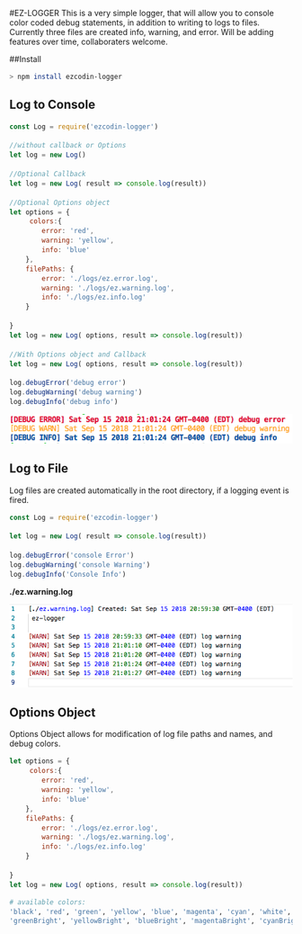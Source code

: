 #EZ-LOGGER
This is a very simple logger, that will allow you to console color coded debug statements, in addition to writing to logs to files. Currently three files are created info, warning, and error. Will be adding features over time, collaboraters welcome. 

##Install
```bash
> npm install ezcodin-logger
```
## Log to Console
```javascript
const Log = require('ezcodin-logger')

//without callback or Options
let log = new Log()

//Optional Callback
let log = new Log( result => console.log(result))

//Optional Options object
let options = {
     colors:{
        error: 'red',
        warning: 'yellow',
        info: 'blue'
    },
    filePaths: {
        error: './logs/ez.error.log',
        warning: './logs/ez.warning.log',
        info: './logs/ez.info.log'
    }

}
let log = new Log( options, result => console.log(result))

//With Options object and Callback
let log = new Log( options, result => console.log(result))

log.debugError('debug error')
log.debugWarning('debug warning')
log.debugInfo('debug info')
```
![alt text](./images/console.png)
## Log to File
Log files are created automatically in the root directory, if a logging event is fired.
```javascript
const Log = require('ezcodin-logger')

let log = new Log( result => console.log(result))

log.debugError('console Error')
log.debugWarning('console Warning')
log.debugInfo('Console Info')
```
 **./ez.warning.log**

![alt text](./images/log.png)

## Options Object
Options Object allows for modification of log file paths and names, and debug colors.
```javascript 
let options = {
     colors:{
        error: 'red',
        warning: 'yellow',
        info: 'blue'
    },
    filePaths: {
        error: './logs/ez.error.log',
        warning: './logs/ez.warning.log',
        info: './logs/ez.info.log'
    }

}
let log = new Log( options, result => console.log(result))
```

```bash
# available colors: 
'black', 'red', 'green', 'yellow', 'blue', 'magenta', 'cyan', 'white', 'gray', 'redBright',
'greenBright', 'yellowBright', 'blueBright', 'magentaBright', 'cyanBright', 'whiteBright'
```
